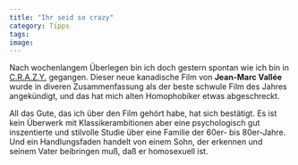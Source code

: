 ```yaml
---
title: "Ihr seid so crazy"
category: Tipps
tags: 
image: 
---
```


Nach wochenlangem Überlegen bin ich doch gestern spontan wie ich bin in [C.R.A.Z.Y.](http://www.schnitt.de/filme/artikel/crazy.shtml) gegangen. Dieser neue kanadische Film von **Jean-Marc Vallée** wurde in diveren Zusammenfassung als der beste schwule Film des Jahres angekündigt, und das hat mich alten Homophobiker etwas abgeschreckt.  

  

All das Gute, das ich über den Film gehört habe, hat sich bestätigt. Es ist kein Überwerk mit Klassikerambitionen aber eine psychologisch gut inszentierte und stilvolle Studie über eine Familie der 60er- bis 80er-Jahre. Und ein Handlungsfaden handelt von einem Sohn, der erkennen und seinem Vater beibringen muß, daß er homosexuell ist.